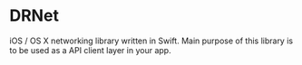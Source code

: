 DRNet
=====

iOS / OS X networking library written in Swift. Main purpose of this library is to be used as a API client layer in your app.